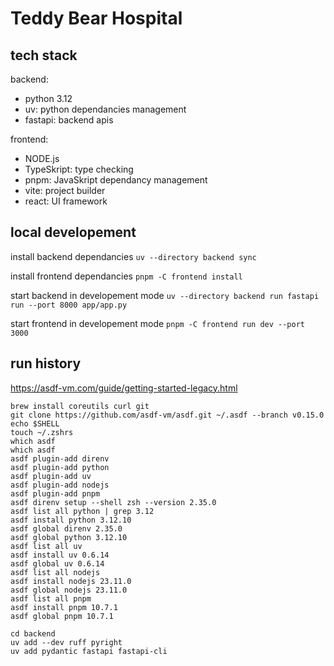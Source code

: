 # Teddy Bear Hospital

## tech stack

backend:

- python 3.12
- uv: python dependancies management
- fastapi: backend apis

frontend:

- NODE.js
- TypeSkript: type checking
- pnpm: JavaSkript dependancy management
- vite: project builder
- react: UI framework

## local developement

install backend dependancies `uv --directory backend sync`

install frontend dependancies `pnpm -C frontend install`

start backend in developement mode `uv --directory backend run fastapi run --port 8000 app/app.py`

start frontend in developement mode `pnpm -C frontend run dev --port 3000`

## run history

https://asdf-vm.com/guide/getting-started-legacy.html

```
brew install coreutils curl git
git clone https://github.com/asdf-vm/asdf.git ~/.asdf --branch v0.15.0
echo $SHELL
touch ~/.zshrs
which asdf
which asdf
asdf plugin-add direnv
asdf plugin-add python
asdf plugin-add uv
asdf plugin-add nodejs
asdf plugin-add pnpm
asdf direnv setup --shell zsh --version 2.35.0
asdf list all python | grep 3.12
asdf install python 3.12.10
asdf global direnv 2.35.0
asdf global python 3.12.10
asdf list all uv
asdf install uv 0.6.14
asdf global uv 0.6.14
asdf list all nodejs
asdf install nodejs 23.11.0
asdf global nodejs 23.11.0
asdf list all pnpm
asdf install pnpm 10.7.1
asdf global pnpm 10.7.1
```

```
cd backend
uv add --dev ruff pyright
uv add pydantic fastapi fastapi-cli
```
